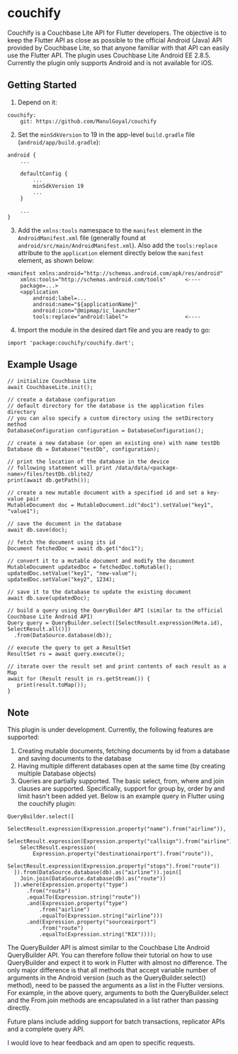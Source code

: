 # couchify

Couchify is a Couchbase Lite API for Flutter developers. The objective is to keep the Flutter API as
close as possible to the official Android (Java) API provided by Couchbase Lite, so that anyone familiar
with that API can easily use the Flutter API. The plugin uses Couchbase Lite Android EE 2.8.5.
Currently the plugin only supports Android and is not available for iOS.

## Getting Started

1. Depend on it:
```
couchify:
    git: https://github.com/ManulGoyal/couchify
```

2. Set the `minSdkVersion` to 19 in the app-level `build.gradle` file (`android/app/build.gradle`):
```
android {
    ...
    
    defaultConfig {
        ...
        minSdkVersion 19
        ...
    }
    
    ...
}
```

3. Add the `xmlns:tools` namespace to the `manifest` element in the `AndroidManifest.xml`
   file (generally found at `android/src/main/AndroidManifest.xml`). Also add the `tools:replace`
   attribute to the `application` element directly below the `manifest` element, as shown below:
```
<manifest xmlns:android="http://schemas.android.com/apk/res/android"
    xmlns:tools="http://schemas.android.com/tools"      <----
    package=...>
    <application
        android:label=...
        android:name="${applicationName}"
        android:icon="@mipmap/ic_launcher"
        tools:replace="android:label">                  <----
```

4. Import the module in the desired dart file and you are ready to go:
```
import 'package:couchify/couchify.dart';
```

## Example Usage

```
// initialize Couchbase Lite
await CouchbaseLite.init();

// create a database configuration
// default directory for the database is the application files directory
// you can also specify a custom directory using the setDirectory method
DatabaseConfiguration configuration = DatabaseConfiguration();

// create a new database (or open an existing one) with name testDb
Database db = Database("testDb", configuration);

// print the location of the database in the device
// following statement will print /data/data/<package-name>/files/testDb.cblite2/
print(await db.getPath());

// create a new mutable document with a specified id and set a key-value pair
MutableDocument doc = MutableDocument.id("doc1").setValue("key1", "value1");

// save the document in the database
await db.save(doc);

// fetch the document using its id
Document fetchedDoc = await db.get("doc1");

// convert it to a mutable document and modify the document
MutableDocument updatedDoc = fetchedDoc.toMutable();
updatedDoc.setValue("key1", "new-value");
updatedDoc.setValue("key2", 1234);

// save it to the database to update the existing document
await db.save(updatedDoc);

// build a query using the QueryBuilder API (similar to the official Couchbase Lite Android API)
Query query = QueryBuilder.select([SelectResult.expression(Meta.id), SelectResult.all()])
  .from(DataSource.database(db));

// execute the query to get a ResultSet
ResultSet rs = await query.execute();

// iterate over the result set and print contents of each result as a Map
await for (Result result in rs.getStream()) {
   print(result.toMap());
}
```

## Note

This plugin is under development. Currently, the following features are supported:

1. Creating mutable documents, fetching documents by id from a database and saving documents to the 
   database
2. Having multiple different databases open at the same time (by creating multiple Database objects)
3. Queries are partially supported. The basic select, from, where and join clauses are supported.
   Specifically, support for group by, order by and limit hasn't been added yet. Below is an example
   query in Flutter using the couchify plugin:
```
QueryBuilder.select([
    SelectResult.expression(Expression.property("name").from("airline")),
    SelectResult.expression(Expression.property("callsign").from("airline")),
    SelectResult.expression(
        Expression.property("destinationairport").from("route")),
    SelectResult.expression(Expression.property("stops").from("route"))
  ]).from(DataSource.database(db).as("airline")).join([
    Join.join(DataSource.database(db).as("route"))
  ]).where(Expression.property("type")
      .from("route")
      .equalTo(Expression.string("route"))
      .and(Expression.property("type")
          .from("airline")
          .equalTo(Expression.string("airline")))
      .and(Expression.property("sourceairport")
          .from("route")
          .equalTo(Expression.string("RIX"))));
```

The QueryBuilder API is almost similar to the Couchbase Lite Android QueryBuilder API. You can 
therefore follow their tutorial on how to use QueryBuilder and expect it to work in Flutter with almost
no difference. The only major difference is that all methods that accept variable number of arguments
in the Android version (such as the QueryBuilder.select() method), need to be passed the arguments as
a list in the Flutter versions. For example, in the above query, arguments to both the QueryBuilder.select 
and the From.join methods are encapsulated in a list rather than passing directly.

Future plans include adding support for batch transactions, replicator APIs and a complete query API.

I would love to hear feedback and am open to specific requests. 